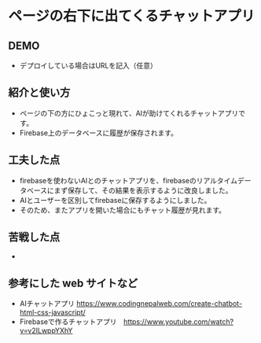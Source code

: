 # ページの右下に出てくるチャットアプリ

## DEMO

  - デプロイしている場合はURLを記入（任意）

## 紹介と使い方

  - ページの下の方にひょこっと現れて、AIが助けてくれるチャットアプリです。
  - Firebase上のデータベースに履歴が保存されます。

## 工夫した点
  - firebaseを使わないAIとのチャットアプリを、firebaseのリアルタイムデータベースにまず保存して、その結果を表示するように改良しました。
  - AIとユーザーを区別してfirebaseに保存するようにしました。
  - そのため、またアプリを開いた場合にもチャット履歴が見れます。

## 苦戦した点
  - 

## 参考にした web サイトなど

  - AIチャットアプリ https://www.codingnepalweb.com/create-chatbot-html-css-javascript/
  - Firebaseで作るチャットアプリ　https://www.youtube.com/watch?v=v2ILwppYXhY
